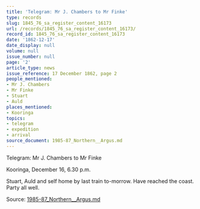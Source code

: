 ```yaml
---
title: 'Telegram: Mr J. Chambers to Mr Finke'
type: records
slug: 1845_76_sa_register_content_16173
url: /records/1845_76_sa_register_content_16173/
record_id: 1845_76_sa_register_content_16173
date: '1862-12-17'
date_display: null
volume: null
issue_number: null
page: '2'
article_type: news
issue_reference: 17 December 1862, page 2
people_mentioned:
- Mr J. Chambers
- Mr Finke
- Stuart
- Auld
places_mentioned:
- Kooringa
topics:
- telegram
- expedition
- arrival
source_document: 1985-87_Northern__Argus.md
---
```


Telegram: Mr J. Chambers to Mr Finke

Kooringa, December 16, 6.30 p.m.

Stuart, Auld and self home by last train to-morrow.  Have reached the coast.  Party all well.

Source: [1985-87_Northern__Argus.md](/downloads/markdown/1985-87_Northern__Argus.md)
